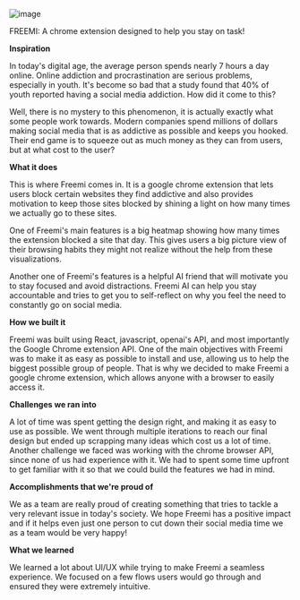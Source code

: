 ![image](https://github.com/user-attachments/assets/43a3959f-b8aa-402d-af8a-0e7fc58153d2)

FREEMI: A chrome extension designed to help you stay on task!

**Inspiration**

In today's digital age, the average person spends nearly 7 hours a day online. Online addiction and procrastination are serious problems, especially in youth. It's become so bad that a study found that 40% of youth reported having a social media addiction. How did it come to this?

Well, there is no mystery to this phenomenon, it is actually exactly what some people work towards. Modern companies spend millions of dollars making social media that is as addictive as possible and keeps you hooked. Their end game is to squeeze out as much money as they can from users, but at what cost to the user?

**What it does**

This is where Freemi comes in. It is a google chrome extension that lets users block certain websites they find addictive and also provides motivation to keep those sites blocked by shining a light on how many times we actually go to these sites.

One of Freemi's main features is a big heatmap showing how many times the extension blocked a site that day. This gives users a big picture view of their browsing habits they might not realize without the help from these visualizations.

Another one of Freemi's features is a helpful AI friend that will motivate you to stay focused and avoid distractions. Freemi AI can help you stay accountable and tries to get you to self-reflect on why you feel the need to constantly go on social media.

**How we built it**

Freemi was built using React, javascript, openai's API, and most importantly the Google Chrome extension API. One of the main objectives with Freemi was to make it as easy as possible to install and use, allowing us to help the biggest possible group of people. That is why we decided to make Freemi a google chrome extension, which allows anyone with a browser to easily access it.

**Challenges we ran into**

A lot of time was spent getting the design right, and making it as easy to use as possible. We went through multiple iterations to reach our final design but ended up scrapping many ideas which cost us a lot of time. Another challenge we faced was working with the chrome browser API, since none of us had experience with it. We had to spent some time upfront to get familiar with it so that we could build the features we had in mind.

**Accomplishments that we're proud of**

We as a team are really proud of creating something that tries to tackle a very relevant issue in today's society. We hope Freemi has a positive impact and if it helps even just one person to cut down their social media time we as a team would be very happy!

**What we learned**

We learned a lot about UI/UX while trying to make Freemi a seamless experience. We focused on a few flows users would go through and ensured they were extremely intuitive.
